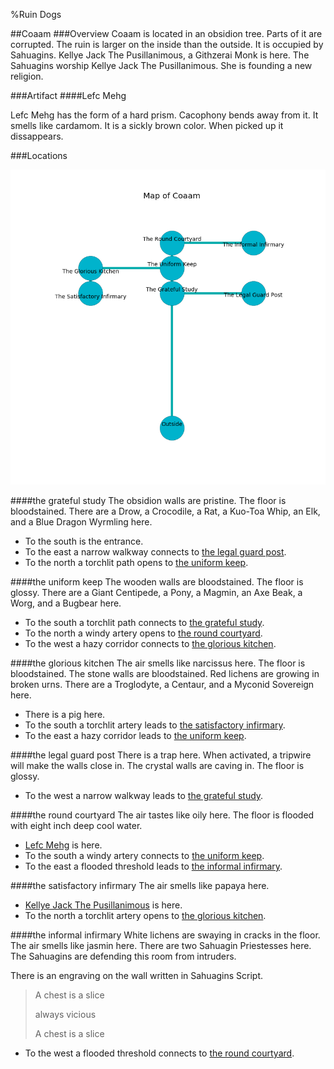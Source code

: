 %Ruin Dogs

##Coaam
###Overview
Coaam is located in an obsidion tree. Parts of it are corrupted. The ruin is larger on the inside than the outside. It is occupied by Sahuagins. <a name="Kellye-Jack-The-Pusillanimous"></a>Kellye Jack The Pusillanimous, a Githzerai Monk is here. The Sahuagins worship Kellye Jack The Pusillanimous. She  is founding a new religion. 



###Artifact
####<a name="Lefc-Mehg"></a>Lefc Mehg


Lefc Mehg has the form of a hard prism. Cacophony bends away from it. It smells like cardamom. It is a sickly brown color. When picked up it dissappears. 





###Locations


![](../v1/images/Coaam.png)

####<a name="the-grateful-study"></a>the grateful study
The obsidion walls are pristine. The floor is bloodstained. There are a Drow, a Crocodile, a Rat, a Kuo-Toa Whip, an Elk, and a Blue Dragon Wyrmling here. 



* To the south is the entrance.
* To the east a narrow walkway connects to [the legal guard post](#the-legal-guard-post).
* To the north a torchlit path opens to [the uniform keep](#the-uniform-keep).


####<a name="the-uniform-keep"></a>the uniform keep
The wooden walls are bloodstained. The floor is glossy. There are a Giant Centipede, a Pony, a Magmin, an Axe Beak, a Worg, and a Bugbear here. 



* To the south a torchlit path connects to [the grateful study](#the-grateful-study).
* To the north a windy artery opens to [the round courtyard](#the-round-courtyard).
* To the west a hazy corridor connects to [the glorious kitchen](#the-glorious-kitchen).


####<a name="the-glorious-kitchen"></a>the glorious kitchen
The air smells like narcissus here. The floor is bloodstained. The stone walls are bloodstained. Red lichens are growing in broken urns. There are a Troglodyte, a Centaur, and a Myconid Sovereign here. 



* There is a pig here.
* To the south a torchlit artery leads to [the satisfactory infirmary](#the-satisfactory-infirmary).
* To the east a hazy corridor leads to [the uniform keep](#the-uniform-keep).


####<a name="the-legal-guard-post"></a>the legal guard post
There is a trap here. When activated, a tripwire will make the walls close in. The crystal walls are caving in. The floor is glossy. 



* To the west a narrow walkway leads to [the grateful study](#the-grateful-study).


####<a name="the-round-courtyard"></a>the round courtyard
The air tastes like oily here. The floor is flooded with eight inch deep cool water. 



* [Lefc Mehg](#Lefc-Mehg) is here.
* To the south a windy artery connects to [the uniform keep](#the-uniform-keep).
* To the east a flooded threshold leads to [the informal infirmary](#the-informal-infirmary).


####<a name="the-satisfactory-infirmary"></a>the satisfactory infirmary
The air smells like papaya here. 



* [Kellye Jack The Pusillanimous](#Kellye-Jack-The-Pusillanimous) is here.
* To the north a torchlit artery opens to [the glorious kitchen](#the-glorious-kitchen).


####<a name="the-informal-infirmary"></a>the informal infirmary
White lichens are swaying in cracks in the floor. The air smells like jasmin here. There are two Sahuagin Priestesses here. The Sahuagins are defending this room from intruders. 

There is an engraving on the wall written in Sahuagins Script. 

> A chest is a slice
>
> always vicious
>
> A chest is a slice
>


* To the west a flooded threshold connects to [the round courtyard](#the-round-courtyard).


